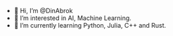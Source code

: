 - 👋 Hi, I’m @DinAbrok
- 👀 I’m interested in AI, Machine Learning.
- 🌱 I’m currently learning Python, Julia, C++ and Rust.


<!---
DinAbrok/DinAbrok is a ✨ special ✨ repository because its `README.md` (this file) appears on your GitHub profile.
You can click the Preview link to take a look at your changes.
--->
